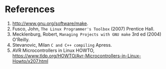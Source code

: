 References
============

1. http://www.gnu.org/software/make.
2. Fusco, John, `The Linux Programmer's Toolbox` (2007) Prentice Hall.
3. Mecklenburg, Robert, `Managing Projects with GNU make` 3rd ed (2004) O'Reilly.
4. Stevanovic, Milan `C and C++ compiling` Apress.
5. AVR Microcontrollers in Linux HOWTO, https://www.tldp.org/HOWTO/Avr-Microcontrollers-in-Linux-Howto/x207.html
